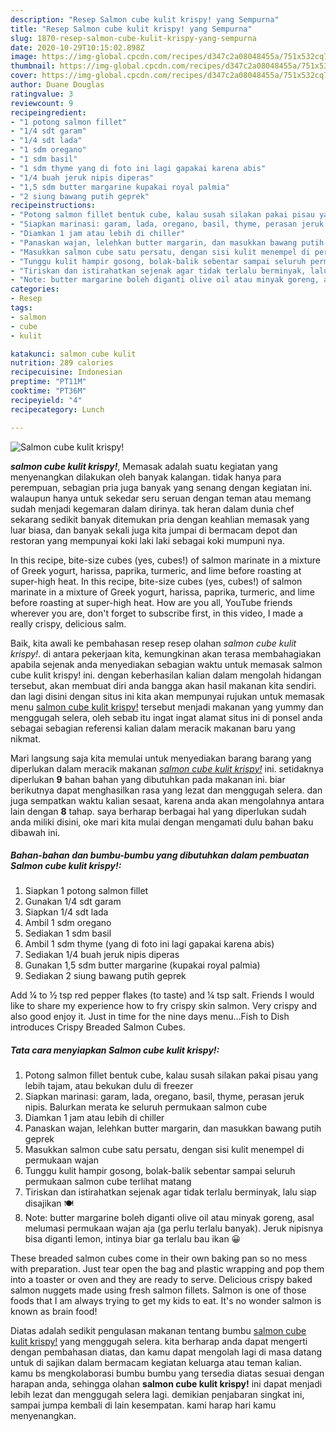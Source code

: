 ```yaml
---
description: "Resep Salmon cube kulit krispy! yang Sempurna"
title: "Resep Salmon cube kulit krispy! yang Sempurna"
slug: 1870-resep-salmon-cube-kulit-krispy-yang-sempurna
date: 2020-10-29T10:15:02.898Z
image: https://img-global.cpcdn.com/recipes/d347c2a08048455a/751x532cq70/salmon-cube-kulit-krispy-foto-resep-utama.jpg
thumbnail: https://img-global.cpcdn.com/recipes/d347c2a08048455a/751x532cq70/salmon-cube-kulit-krispy-foto-resep-utama.jpg
cover: https://img-global.cpcdn.com/recipes/d347c2a08048455a/751x532cq70/salmon-cube-kulit-krispy-foto-resep-utama.jpg
author: Duane Douglas
ratingvalue: 3
reviewcount: 9
recipeingredient:
- "1 potong salmon fillet"
- "1/4 sdt garam"
- "1/4 sdt lada"
- "1 sdm oregano"
- "1 sdm basil"
- "1 sdm thyme yang di foto ini lagi gapakai karena abis"
- "1/4 buah jeruk nipis diperas"
- "1,5 sdm butter margarine kupakai royal palmia"
- "2 siung bawang putih geprek"
recipeinstructions:
- "Potong salmon fillet bentuk cube, kalau susah silakan pakai pisau yang lebih tajam, atau bekukan dulu di freezer"
- "Siapkan marinasi: garam, lada, oregano, basil, thyme, perasan jeruk nipis. Balurkan merata ke seluruh permukaan salmon cube"
- "Diamkan 1 jam atau lebih di chiller"
- "Panaskan wajan, lelehkan butter margarin, dan masukkan bawang putih geprek"
- "Masukkan salmon cube satu persatu, dengan sisi kulit menempel di permukaan wajan"
- "Tunggu kulit hampir gosong, bolak-balik sebentar sampai seluruh permukaan salmon cube terlihat matang"
- "Tiriskan dan istirahatkan sejenak agar tidak terlalu berminyak, lalu siap disajikan 🍽"
- "Note: butter margarine boleh diganti olive oil atau minyak goreng, asal melumasi permukaan wajan aja (ga perlu terlalu banyak). Jeruk nipisnya bisa diganti lemon, intinya biar ga terlalu bau ikan 😀"
categories:
- Resep
tags:
- salmon
- cube
- kulit

katakunci: salmon cube kulit 
nutrition: 289 calories
recipecuisine: Indonesian
preptime: "PT11M"
cooktime: "PT36M"
recipeyield: "4"
recipecategory: Lunch

---
```



![Salmon cube kulit krispy!](https://img-global.cpcdn.com/recipes/d347c2a08048455a/751x532cq70/salmon-cube-kulit-krispy-foto-resep-utama.jpg)

<b><i>salmon cube kulit krispy!</i></b>, Memasak adalah suatu kegiatan yang menyenangkan dilakukan oleh banyak kalangan. tidak hanya para perempuan, sebagian pria juga banyak yang senang dengan kegiatan ini. walaupun hanya untuk sekedar seru seruan dengan teman atau memang sudah menjadi kegemaran dalam dirinya. tak heran dalam dunia chef sekarang sedikit banyak ditemukan pria dengan keahlian memasak yang luar biasa, dan banyak sekali juga kita jumpai di bermacam depot dan restoran yang mempunyai koki laki laki sebagai koki mumpuni nya.

In this recipe, bite-size cubes (yes, cubes!) of salmon marinate in a mixture of Greek yogurt, harissa, paprika, turmeric, and lime before roasting at super-high heat. In this recipe, bite-size cubes (yes, cubes!) of salmon marinate in a mixture of Greek yogurt, harissa, paprika, turmeric, and lime before roasting at super-high heat. How are you all, YouTube friends wherever you are, don&#39;t forget to subscribe first, in this video, I made a really crispy, delicious salm.

Baik, kita awali ke pembahasan resep resep olahan <i>salmon cube kulit krispy!</i>. di antara pekerjaan kita, kemungkinan akan terasa membahagiakan apabila sejenak anda menyediakan sebagian waktu untuk memasak salmon cube kulit krispy! ini. dengan keberhasilan kalian dalam mengolah hidangan tersebut, akan membuat diri anda bangga akan hasil makanan kita sendiri. dan lagi disini dengan situs ini kita akan mempunyai rujukan untuk memasak menu <u>salmon cube kulit krispy!</u> tersebut menjadi makanan yang yummy dan menggugah selera, oleh sebab itu ingat ingat alamat situs ini di ponsel anda sebagai sebagian referensi kalian dalam meracik makanan baru yang nikmat.


Mari langsung saja kita memulai untuk menyediakan barang barang yang diperlukan dalam meracik makanan <u><i>salmon cube kulit krispy!</i></u> ini. setidaknya diperlukan <b>9</b> bahan bahan yang dibutuhkan pada makanan ini. biar berikutnya dapat menghasilkan rasa yang lezat dan menggugah selera. dan juga sempatkan waktu kalian sesaat, karena anda akan mengolahnya antara lain dengan <b>8</b> tahap. saya berharap berbagai hal yang diperlukan sudah anda miliki disini, oke mari kita mulai dengan mengamati dulu bahan baku dibawah ini.

<!--inarticleads1-->

##### Bahan-bahan dan bumbu-bumbu yang dibutuhkan dalam pembuatan Salmon cube kulit krispy!:

1. Siapkan 1 potong salmon fillet
1. Gunakan 1/4 sdt garam
1. Siapkan 1/4 sdt lada
1. Ambil 1 sdm oregano
1. Sediakan 1 sdm basil
1. Ambil 1 sdm thyme (yang di foto ini lagi gapakai karena abis)
1. Sediakan 1/4 buah jeruk nipis diperas
1. Gunakan 1,5 sdm butter margarine (kupakai royal palmia)
1. Sediakan 2 siung bawang putih geprek


Add ¼ to ½ tsp red pepper flakes (to taste) and ¼ tsp salt. Friends I would like to share my experience how to fry crispy skin salmon. Very crispy and also good enjoy it. Just in time for the nine days menu…Fish to Dish introduces Crispy Breaded Salmon Cubes. 

<!--inarticleads2-->

##### Tata cara menyiapkan Salmon cube kulit krispy!:

1. Potong salmon fillet bentuk cube, kalau susah silakan pakai pisau yang lebih tajam, atau bekukan dulu di freezer
1. Siapkan marinasi: garam, lada, oregano, basil, thyme, perasan jeruk nipis. Balurkan merata ke seluruh permukaan salmon cube
1. Diamkan 1 jam atau lebih di chiller
1. Panaskan wajan, lelehkan butter margarin, dan masukkan bawang putih geprek
1. Masukkan salmon cube satu persatu, dengan sisi kulit menempel di permukaan wajan
1. Tunggu kulit hampir gosong, bolak-balik sebentar sampai seluruh permukaan salmon cube terlihat matang
1. Tiriskan dan istirahatkan sejenak agar tidak terlalu berminyak, lalu siap disajikan 🍽
1. Note: butter margarine boleh diganti olive oil atau minyak goreng, asal melumasi permukaan wajan aja (ga perlu terlalu banyak). Jeruk nipisnya bisa diganti lemon, intinya biar ga terlalu bau ikan 😀


These breaded salmon cubes come in their own baking pan so no mess with preparation. Just tear open the bag and plastic wrapping and pop them into a toaster or oven and they are ready to serve. Delicious crispy baked salmon nuggets made using fresh salmon fillets. Salmon is one of those foods that I am always trying to get my kids to eat. It&#39;s no wonder salmon is known as brain food! 

Diatas adalah sedikit pengulasan makanan tentang bumbu <u>salmon cube kulit krispy!</u> yang menggugah selera. kita berharap anda dapat mengerti dengan pembahasan diatas, dan kamu dapat mengolah lagi di masa datang untuk di sajikan dalam bermacam kegiatan keluarga atau teman kalian. kamu bs mengkolaborasi bumbu bumbu yang tersedia diatas sesuai dengan harapan anda, sehingga olahan <b>salmon cube kulit krispy!</b> ini dapat menjadi lebih lezat dan menggugah selera lagi. demikian penjabaran singkat ini, sampai jumpa kembali di lain kesempatan. kami harap hari kamu menyenangkan.
